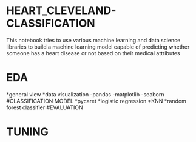 # HEART_CLEVELAND-CLASSIFICATION
This notebook tries to use various machine learning and data science libraries to build a machine learning model capable of predicting whether someone has a heart disease or not based on their medical attributes
# EDA
*general view
*data visualization
-pandas
-matplotlib
-seaborn
#CLASSIFICATION MODEL
*pycaret
*logistic regression
*KNN
*random forest classifier
#EVALUATION
# TUNING
